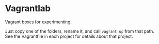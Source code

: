 # Vagrantlab  

Vagrant boxes for experimenting.  

Just copy one of the folders, rename it, and call `vagrant up` from that path.
See the Vagrantfile in each project for details about that project.